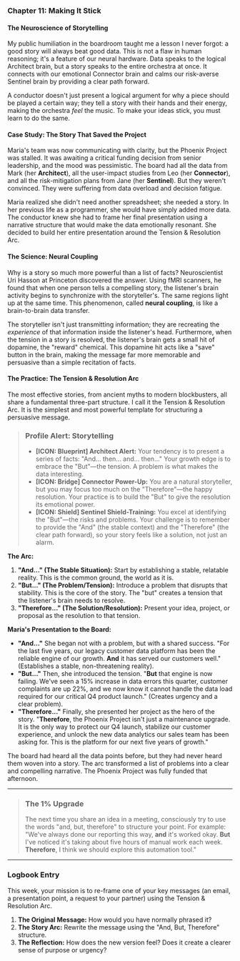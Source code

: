 ### **Chapter 11: Making It Stick**
#### The Neuroscience of Storytelling

My public humiliation in the boardroom taught me a lesson I never forgot: a good story will always beat good data. This is not a flaw in human reasoning; it's a feature of our neural hardware. Data speaks to the logical Architect brain, but a story speaks to the entire orchestra at once. It connects with our emotional Connector brain and calms our risk-averse Sentinel brain by providing a clear path forward.

A conductor doesn't just present a logical argument for why a piece should be played a certain way; they tell a story with their hands and their energy, making the orchestra *feel* the music. To make your ideas stick, you must learn to do the same.

#### **Case Study: The Story That Saved the Project**

Maria's team was now communicating with clarity, but the Phoenix Project was stalled. It was awaiting a critical funding decision from senior leadership, and the mood was pessimistic. The board had all the data from Mark (her **Architect**), all the user-impact studies from Leo (her **Connector**), and all the risk-mitigation plans from Jane (her **Sentinel**). But they weren't convinced. They were suffering from data overload and decision fatigue.

Maria realized she didn't need another spreadsheet; she needed a story. In her previous life as a programmer, she would have simply added more data. The conductor knew she had to frame her final presentation using a narrative structure that would make the data emotionally resonant. She decided to build her entire presentation around the Tension & Resolution Arc.

#### **The Science: Neural Coupling**

Why is a story so much more powerful than a list of facts? Neuroscientist Uri Hasson at Princeton discovered the answer. Using fMRI scanners, he found that when one person tells a compelling story, the listener's brain activity begins to synchronize with the storyteller's. The same regions light up at the same time. This phenomenon, called **neural coupling**, is like a brain-to-brain data transfer.

The storyteller isn't just transmitting information; they are recreating the *experience* of that information inside the listener's head. Furthermore, when the tension in a story is resolved, the listener's brain gets a small hit of dopamine, the "reward" chemical. This dopamine hit acts like a "save" button in the brain, making the message far more memorable and persuasive than a simple recitation of facts.

#### **The Practice: The Tension & Resolution Arc**

The most effective stories, from ancient myths to modern blockbusters, all share a fundamental three-part structure. I call it the Tension & Resolution Arc. It is the simplest and most powerful template for structuring a persuasive message.

> ### **Profile Alert: Storytelling**
>
> *   **[ICON: Blueprint] Architect Alert:** Your tendency is to present a series of facts: "And... then... and... then..." Your growth edge is to embrace the "But"—the tension. A problem is what makes the data interesting.
> *   **[ICON: Bridge] Connector Power-Up:** You are a natural storyteller, but you may focus too much on the "Therefore"—the happy resolution. Your practice is to build the "But" to give the resolution its emotional power.
> *   **[ICON: Shield] Sentinel Shield-Training:** You excel at identifying the "But"—the risks and problems. Your challenge is to remember to provide the "And" (the stable context) and the "Therefore" (the clear path forward), so your story feels like a solution, not just an alarm.

**The Arc:**

1.  **"And..." (The Stable Situation):** Start by establishing a stable, relatable reality. This is the common ground, the world as it is.
2.  **"But..." (The Problem/Tension):** Introduce a problem that disrupts that stability. This is the core of the story. The "but" creates a tension that the listener's brain needs to resolve.
3.  **"Therefore..." (The Solution/Resolution):** Present your idea, project, or proposal as the resolution to that tension.

**Maria's Presentation to the Board:**

*   **"And..."** She began not with a problem, but with a shared success. "For the last five years, our legacy customer data platform has been the reliable engine of our growth. **And** it has served our customers well." (Establishes a stable, non-threatening reality).
*   **"But..."** Then, she introduced the tension. "**But** that engine is now failing. We've seen a 15% increase in data errors this quarter, customer complaints are up 22%, and we now know it cannot handle the data load required for our critical Q4 product launch." (Creates urgency and a clear problem).
*   **"Therefore..."** Finally, she presented her project as the hero of the story. "**Therefore**, the Phoenix Project isn't just a maintenance upgrade. It is the only way to protect our Q4 launch, stabilize our customer experience, and unlock the new data analytics our sales team has been asking for. This is the platform for our next five years of growth."

The board had heard all the data points before, but they had never heard them woven into a story. The arc transformed a list of problems into a clear and compelling narrative. The Phoenix Project was fully funded that afternoon.

---
> ### **The 1% Upgrade**
>
> The next time you share an idea in a meeting, consciously try to use the words "and, but, therefore" to structure your point. For example: "We've always done our reporting this way, **and** it's worked okay. **But** I've noticed it's taking about five hours of manual work each week. **Therefore**, I think we should explore this automation tool."

---
### **Logbook Entry**

This week, your mission is to re-frame one of your key messages (an email, a presentation point, a request to your partner) using the Tension & Resolution Arc.

1.  **The Original Message:** How would you have normally phrased it?
2.  **The Story Arc:** Rewrite the message using the "And, But, Therefore" structure.
3.  **The Reflection:** How does the new version feel? Does it create a clearer sense of purpose or urgency?
      
